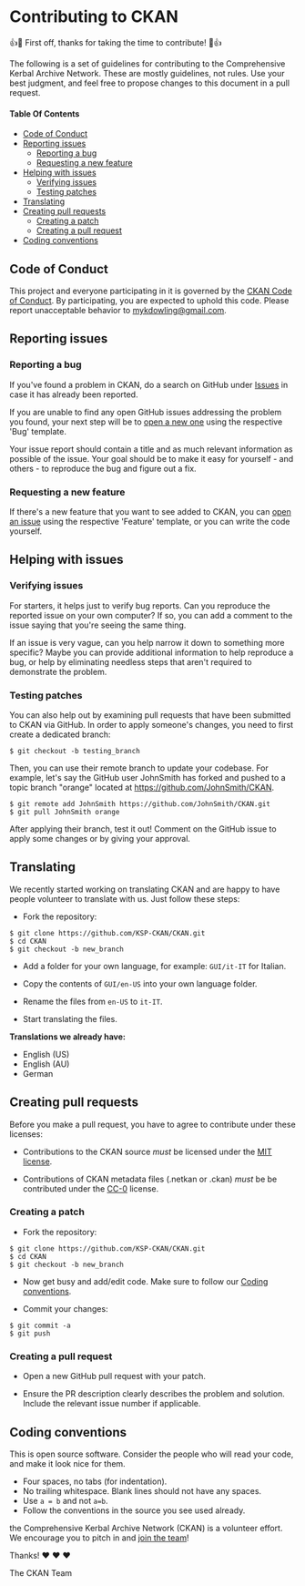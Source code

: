 # Contributing to CKAN

:+1::tada: First off, thanks for taking the time to contribute! :tada::+1:

The following is a set of guidelines for contributing to the Comprehensive Kerbal Archive Network. These are mostly guidelines, not rules. Use your best judgment, and feel free to propose changes to this document in a pull request.

#### Table Of Contents

* [Code of Conduct](#code-of-conduct)
* [Reporting issues](#reporting-issues)
  * [Reporting a bug](#reporting-a-bug)
  * [Requesting a new feature](#requesting-a-new-feature)
* [Helping with issues](#helping-with-issues)
  * [Verifying issues](#verifying-issues)
  * [Testing patches](#testing-patches)
* [Translating](#translating)
* [Creating pull requests](#creating-pull-requests)
  * [Creating a patch](#creating-a-patch)
  * [Creating a pull request](#Creating-a-pull-request)
* [Coding conventions](#coding-conventions)

## Code of Conduct

This project and everyone participating in it is governed by the [CKAN Code of Conduct][1]. By participating, you are expected to uphold this code. Please report unacceptable behavior to mykdowling@gmail.com.

## Reporting issues
### Reporting a bug

If you've found a problem in CKAN, do a search on GitHub under [Issues][2] in case it has already been reported.

If you are unable to find any open GitHub issues addressing the problem you found, your next step will be to [open a new one][2] using the respective 'Bug' template.

Your issue report should contain a title and as much relevant information as possible of the issue. Your goal should be to make it easy for yourself - and others - to reproduce the bug and figure out a fix.

### Requesting a new feature

If there's a new feature that you want to see added to CKAN, you can [open an issue][2] using the respective 'Feature' template, or you can write the code yourself.

## Helping with issues
### Verifying issues

For starters, it helps just to verify bug reports. Can you reproduce the reported issue on your own computer? If so, you can add a comment to the issue saying that you're seeing the same thing.

If an issue is very vague, can you help narrow it down to something more specific? Maybe you can provide additional information to help reproduce a bug, or help by eliminating needless steps that aren't required to demonstrate the problem.

### Testing patches

You can also help out by examining pull requests that have been submitted to CKAN via GitHub. In order to apply someone's changes, you need to first create a dedicated branch:

`$ git checkout -b testing_branch`

Then, you can use their remote branch to update your codebase. For example, let's say the GitHub user JohnSmith has forked and pushed to a topic branch "orange" located at https://github.com/JohnSmith/CKAN.

```
$ git remote add JohnSmith https://github.com/JohnSmith/CKAN.git
$ git pull JohnSmith orange
```

After applying their branch, test it out! Comment on the GitHub issue to apply some changes or by giving your approval.

## Translating

We recently started working on translating CKAN and are happy to have people volunteer to translate with us. Just follow these steps:

* Fork the repository:

```
$ git clone https://github.com/KSP-CKAN/CKAN.git
$ cd CKAN
$ git checkout -b new_branch
``` 

* Add a folder for your own language, for example: `GUI/it-IT` for Italian.

* Copy the contents of `GUI/en-US` into your own language folder.

* Rename the files from `en-US` to `it-IT`.

* Start translating the files.

**Translations we already have:**

* English (US)
* English (AU)
* German

## Creating pull requests

Before you make a pull request, you have to agree to contribute under these licenses:

* Contributions to the CKAN source *must* be licensed under the [MIT license][3].

* Contributions of CKAN metadata files (.netkan or .ckan) *must* be be contributed under the [CC-0][4] license.

### Creating a patch

* Fork the repository:

```
$ git clone https://github.com/KSP-CKAN/CKAN.git
$ cd CKAN
$ git checkout -b new_branch
``` 

* Now get busy and add/edit code. Make sure to follow our [Coding conventions](#coding-conventions).

* Commit your changes:

```
$ git commit -a
$ git push
```

### Creating a pull request

* Open a new GitHub pull request with your patch.

* Ensure the PR description clearly describes the problem and solution. Include the relevant issue number if applicable.

## Coding conventions

This is open source software. Consider the people who will read your code, and make it look nice for them.

* Four spaces, no tabs (for indentation).
* No trailing whitespace. Blank lines should not have any spaces.
* Use `a = b` and not `a=b`.
* Follow the conventions in the source you see used already.

the Comprehensive Kerbal Archive Network (CKAN) is a volunteer effort. We encourage you to pitch in and [join the team][5]!

Thanks! :heart: :heart: :heart:

The CKAN Team

[1]: https://github.com/KSP-CKAN/CKAN/blob/master/.github/CODE_OF_CONDUCT.md
[2]: https://github.com/KSP-CKAN/CKAN/issues
[3]: https://github.com/KSP-CKAN/CKAN/blob/master/LICENSE.md
[4]: https://creativecommons.org/publicdomain/zero/1.0/
[5]: https://github.com/KSP-CKAN/CKAN/graphs/contributors
